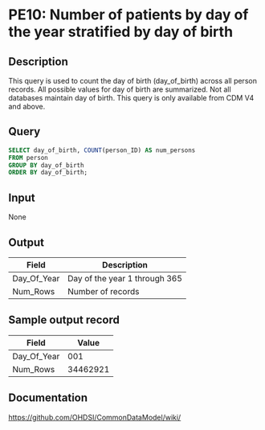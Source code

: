 <!---
Group:person
Name:PE10 Number of patients by day of the year stratified by day of birth
Author:Patrick Ryan
CDM Version: 5.0
-->

# PE10: Number of patients by day of the year stratified by day of birth

## Description
This query is used to count the day of birth (day_of_birth) across all person records. All possible values for day of birth are summarized. Not all databases maintain day of birth. This query is only available from CDM V4 and above.

## Query
```sql
SELECT day_of_birth, COUNT(person_ID) AS num_persons
FROM person
GROUP BY day_of_birth
ORDER BY day_of_birth;
```

## Input

None

## Output

|  Field |  Description |
| --- | --- |
| Day_Of_Year | Day of the year 1 through 365 |
| Num_Rows | Number of records |

## Sample output record

| Field |  Value |
| --- | --- |
| Day_Of_Year | 001 |
| Num_Rows | 34462921 |


## Documentation
https://github.com/OHDSI/CommonDataModel/wiki/

